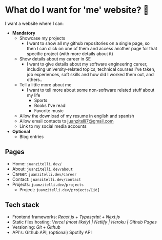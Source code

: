 # What do I want for 'me' website? 👦

I want a website where I can:

- **Mandatory**
    - Showcase my projects
        - I want to show all my github repositories on a single page, so then I can click on one of them and access another page for that specific project (with more details about it)
    - Show details about my career in SE
        - I want to give details about my software engineering career, including university-related topics, technical courses I've taken, job experiences, soft skills and how did I worked them out, and others..
    - Tell a little more about me
        - I want to tell more about some non-software related stuff about my life
            - Sports
            - Books I've read
            - Favorite music
    - Allow the download of my resume in english and spanish
    - Allow email contacts to [juanzitelli7@gmail.com](mailto:juanzitelli7@gmail.com)
    - Link to my social media accounts
- **Optional**
    - Blog entries

## Pages

- Home: `juanzitelli.dev/`
- About: `juanzitelli.dev/about`
- Career: `juanzitelli.dev/career`
- Contact: `juanzitelli.dev/contact`
- Projects: `juanzitelli.dev/projects`
    - Project: `juanzitelli.dev/projects/[id]`

## Tech stack

- Frontend frameworks: *React.js + Typescript + Next.js*
- Static files hosting: *Vercel (most likely) | Netlify | Heroku | Github Pages*
- Versioning: *Git + Github*
- API's: Github API, (optional) Spotify API